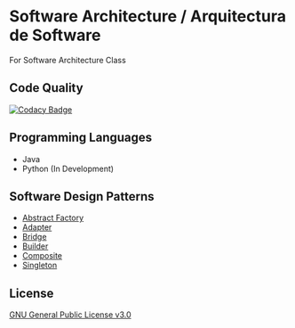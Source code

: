 # Software Architecture / Arquitectura de Software

For Software Architecture Class

## Code Quality

[![Codacy Badge](https://api.codacy.com/project/badge/Grade/b5b753549e334d3c9394fb354c375649)](https://app.codacy.com/app/Dreivko/ASO?utm_source=github.com&utm_medium=referral&utm_content=Dreivko/ASO&utm_campaign=Badge_Grade_Dashboard)

## Programming Languages

  * Java
  * Python (In Development)

## Software Design Patterns

  * [Abstract Factory](https://github.com/Dreivko/ASO/tree/master/ASO/ASO/src/abstractFactory)
  * [Adapter](https://github.com/Dreivko/ASO/tree/master/ASO/ASO/src/adapter)
  * [Bridge](https://github.com/Dreivko/ASO/tree/master/ASO/ASO/src/bridge)
  * [Builder](https://github.com/Dreivko/ASO/tree/master/ASO/ASO/src/builder)
  * [Composite](https://github.com/Dreivko/ASO/tree/master/ASO/ASO/src/composite)
  * [Singleton](https://github.com/Dreivko/ASO/tree/master/ASO/ASO/src/Singleton)
  
## License

[GNU General Public License v3.0](https://choosealicense.com/licenses/gpl-3.0/)